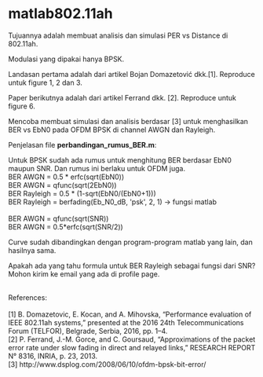 ﻿# matlab802.11ah
Tujuannya adalah membuat analisis dan simulasi PER vs Distance di 802.11ah.

Modulasi yang dipakai hanya BPSK.

Landasan pertama adalah dari artikel Bojan Domazetović dkk.[1]. Reproduce untuk figure 1, 2 dan 3.

Paper berikutnya adalah dari artikel Ferrand dkk. [2]. Reproduce untuk figure 6.

Mencoba membuat simulasi dan analisis berdasar [3] untuk menghasilkan BER vs EbN0 pada OFDM BPSK di channel AWGN dan Rayleigh.

Penjelasan file <b>perbandingan_rumus_BER.m</b>:<br/>

Untuk BPSK sudah ada rumus untuk menghitung BER berdasar EbN0 maupun SNR.
Dan rumus ini berlaku untuk OFDM juga.
<br/>
BER AWGN = 0.5 * erfc(sqrt(EbN0))<br/>
BER AWGN = qfunc(sqrt(2EbN0))<br/>
BER Rayleigh = 0.5 * (1-sqrt(EbN0/(EbN0+1))) <br/> 
BER Rayleigh = berfading(Eb_N0_dB, 'psk', 2, 1) -> fungsi matlab <br/>
<br/>
BER AWGN = qfunc(sqrt(SNR))<br/>
BER AWGN = 0.5*erfc(sqrt(SNR/2))<br/>

Curve sudah dibandingkan dengan program-program matlab yang lain, dan hasilnya sama.

Apakah ada yang tahu formula untuk BER Rayleigh sebagai fungsi dari SNR? Mohon kirim ke email yang ada di profile page.

<br/>
References:<br/>
<br/>
[1] B. Domazetovic, E. Kocan, and A. Mihovska, “Performance evaluation of IEEE 802.11ah systems,” presented at the 2016 24th Telecommunications Forum (TELFOR), Belgrade, Serbia, 2016, pp. 1–4.<br/>
[2] P. Ferrand, J.-M. Gorce, and C. Goursaud, “Approximations of the packet error rate under slow fading in direct and relayed links,” RESEARCH REPORT N° 8316, INRIA, p. 23, 2013.<br/>
[3] http://www.dsplog.com/2008/06/10/ofdm-bpsk-bit-error/<br/>
